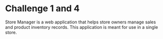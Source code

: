 # Challenge 1 and 4
Store Manager is a web application that helps store owners manage sales and product inventory records. This application is meant for use in a single store.

